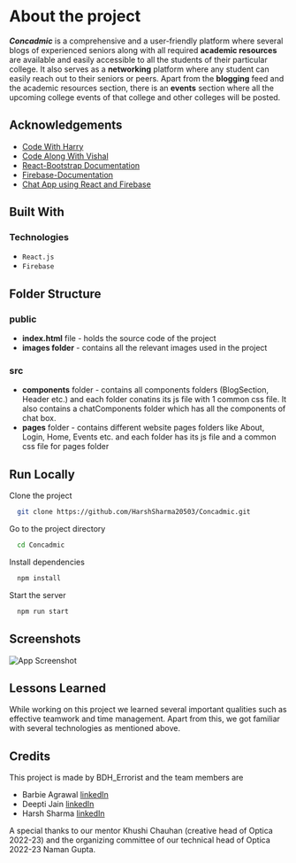 
# About the project

***Concadmic*** is a comprehensive and a user-friendly platform where several blogs of experienced seniors along with all required **academic resources** are available and easily accessible to all the students of their particular college. It also serves as a **networking** platform where any student can easily reach out to their seniors or peers. Apart from the **blogging** feed and the academic resources section, there is an **events** section where all the upcoming college events of that college and other colleges will be posted.



## Acknowledgements

 - [Code With Harry](https://www.youtube.com/@CodeWithHarry)
 - [Code Along With Vishal](https://www.youtube.com/@CodealongwithVishal)
 - [React-Bootstrap Documentation](https://react-bootstrap.github.io/getting-started/introduction)
 - [Firebase-Documentation](https://firebase.google.com/docs/guides)
 - [Chat App using React and Firebase](https://www.youtube.com/watch?v=k4mjF4sPITE)
   


## Built With

### Technologies

- `React.js`
- `Firebase`



## Folder Structure

### public

- **index.html** file - holds the source code of the project
- **images folder** - contains all the relevant images used in the project

### src 
 
- **components** folder - contains all components folders (BlogSection, Header etc.) and each folder conatins its js file with 1 common css file. It also contains a chatComponents folder which has all the components of chat box.
- **pages** folder - contains different website pages folders like About, Login, Home, Events etc. and each folder has its js file and a common css file for pages folder 



## Run Locally

Clone the project

```bash
  git clone https://github.com/HarshSharma20503/Concadmic.git
```

Go to the project directory

```bash
  cd Concadmic
```

Install dependencies

```bash
  npm install
```

Start the server

```bash
  npm run start
```


## Screenshots

![App Screenshot](https://via.placeholder.com/468x300?text=App+Screenshot+Here)



## Lessons Learned

While working on this project we learned several important qualities such as effective teamwork and time management. Apart from this, we got familiar with several technologies as mentioned above.



## Credits

This project is made by BDH_Errorist and the team members are

- Barbie Agrawal [linkedIn](https://www.linkedin.com/in/barbie-agrawal-profile/)
- Deepti Jain [linkedIn](https://www.linkedin.com/in/deepti-jain-315288249/)
- Harsh Sharma [linkedIn](https://www.linkedin.com/in/harsh-sharma-507386232/)

A special thanks to our mentor Khushi Chauhan (creative head of Optica 2022-23) and the organizing committee of our technical head of Optica 2022-23 Naman Gupta.


